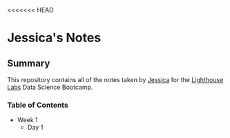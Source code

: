 <<<<<<< HEAD
# Jessica's Notes

## Summary

This repository contains all of the notes taken by [Jessica](https://github.com/JesShea)  for the [Lighthouse Labs](lighthouselabs.ca) Data Science Bootcamp.

### Table of Contents
* Week 1
    * Day 1
    
